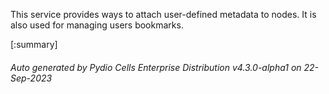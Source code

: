 






This service provides ways to attach user-defined metadata to nodes. It is also used for managing users bookmarks.

[:summary]

###### Auto generated by Pydio Cells Enterprise Distribution v4.3.0-alpha1 on 22-Sep-2023
